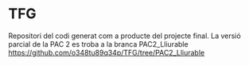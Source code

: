 # TFG
Repositori del codi generat com a producte del projecte final.
La versió parcial de la PAC 2 es troba a la branca PAC2_Lliurable
https://github.com/o348tu89q34p/TFG/tree/PAC2_Lliurable
